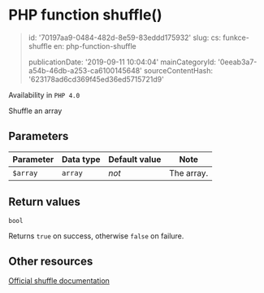 PHP function shuffle()
======================

> id: '70197aa9-0484-482d-8e59-83eddd175932'
> slug:
> 	cs: funkce-shuffle
> 	en: php-function-shuffle
> 
> publicationDate: '2019-09-11 10:04:04'
> mainCategoryId: '0eeab3a7-a54b-46db-a253-ca6100145648'
> sourceContentHash: '623178ad6cd369f45ed36ed5715721d9'

Availability in `PHP 4.0`

Shuffle an array


Parameters
--------------

| Parameter | Data type | Default value | Note |
|-----|-----|-----|-----|
| `$array` | `array` | *not* | The array. |


Return values
----------------

`bool`

Returns `true` on success, otherwise `false` on failure.

Other resources
------------

[Official shuffle documentation](https://www.php.net/manual/en/function.shuffle.php)
